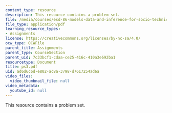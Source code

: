 ```yaml
---
content_type: resource
description: This resource contains a problem set.
file: /media/courses/esd-86-models-data-and-inference-for-socio-technical-systems-spring-2007/ad6d6c6de802ac8a3798d7617254ad6a_ps3.pdf
file_type: application/pdf
learning_resource_types:
- Assignments
license: https://creativecommons.org/licenses/by-nc-sa/4.0/
ocw_type: OCWFile
parent_title: Assignments
parent_type: CourseSection
parent_uid: 7c33bcf1-cdaa-ce25-416c-410a3e692ba1
resourcetype: Document
title: ps3.pdf
uid: ad6d6c6d-e802-ac8a-3798-d7617254ad6a
video_files:
  video_thumbnail_file: null
video_metadata:
  youtube_id: null
---
```

This resource contains a problem set.
